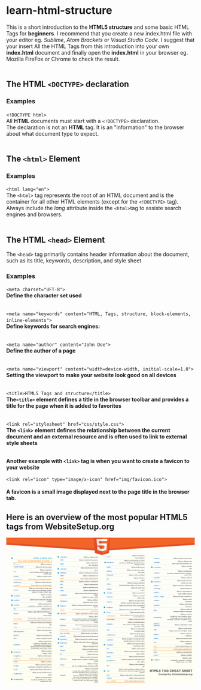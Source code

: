 # learn-html-structure

This is a short introduction to the **HTML5 structure** and some basic HTML Tags for **beginners**. I recommend that you create a new index.html file with your editor eg. _Sublime_, _Atom Brackets_ or _Visual Studio Code_. I suggest that your insert All the HTML Tags from this introduction into your own **index.html** document and finally open the **index.html** in your browser eg. Mozilla FireFox or Chrome to check the result. <br><br>

## The HTML `<DOCTYPE>` declaration

### Examples

`<!DOCTYPE html>`<br>
All **HTML** documents must start with a `<!DOCTYPE>` declaration.<br>
The declaration is not an **HTML** tag. It is an "information" to the browser about what document type to expect.<br><br>

## The `<html>` Element

### Examples

`<html lang="en">`<br>
The `<html>` tag represents the root of an HTML document and is the container for all other HTML elements (except for the `<!DOCTYPE>` tag). Always include the _lang_ attribute inside the `<html>`tag to assiste search engines and browsers.<br><br>

## The HTML `<head>` Element

The `<head>` tag primarily contains header information about the document, such as its title, keywords, description, and style sheet<br>

### Examples

`<meta charset="UFT-8">`<br>
**Define the character set used**<br><br>

`<meta name="keywords" content="HTML, Tags, structure, block-elements, inline-elements">`<br>
**Define keywords for search engines:**<br><br>

`<meta name="author" content="John Doe">`<br>
**Define the author of a page**<br><br>

`<meta name="viewport" content="width=device-width, initial-scale=1.0">`<br>
**Setting the viewport to make your website look good on all devices**<br><br>

`<title>HTML5 Tags and structure</title>`<br>
**The`<title>` element defines a title in the browser toolbar and provides a title for the page when it is added to favorites**<br><br>

`<link rel="stylesheet" href="css/style.css">`<br>
**The `<link>` element defines the relationship between the current document and an external resource and is often used to link to external style sheets**<br><br>

**Another example with `<link>` tag is when you want to create a favicon to your website**<br>

`<link rel="icon" type="image/x-icon" href="img/favicon.ico">`<br><br>
**A favicon is a small image displayed next to the page title in the browser tab.**

## Here is an overview of the most popular HTML5 tags from WebsiteSetup.org

![alt text](cheatsheet.png)
